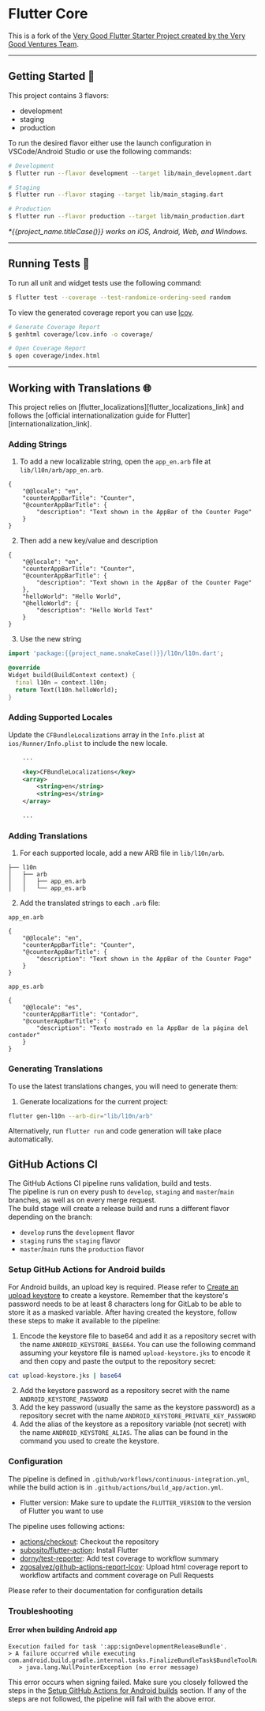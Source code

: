 # Flutter Core

This is a fork of the [Very Good Flutter Starter Project created by the Very Good Ventures Team][very_good_ventures_link].

---

## Getting Started 🚀

This project contains 3 flavors:

- development
- staging
- production

To run the desired flavor either use the launch configuration in VSCode/Android Studio or use the following commands:

```sh
# Development
$ flutter run --flavor development --target lib/main_development.dart

# Staging
$ flutter run --flavor staging --target lib/main_staging.dart

# Production
$ flutter run --flavor production --target lib/main_production.dart
```

_\*{{project_name.titleCase()}} works on iOS, Android, Web, and Windows._

---

## Running Tests 🧪

To run all unit and widget tests use the following command:

```sh
$ flutter test --coverage --test-randomize-ordering-seed random
```

To view the generated coverage report you can use [lcov](https://github.com/linux-test-project/lcov).

```sh
# Generate Coverage Report
$ genhtml coverage/lcov.info -o coverage/

# Open Coverage Report
$ open coverage/index.html
```

---

## Working with Translations 🌐

This project relies on [flutter_localizations][flutter_localizations_link] and follows the [official internationalization guide for Flutter][internationalization_link].

### Adding Strings

1. To add a new localizable string, open the `app_en.arb` file at `lib/l10n/arb/app_en.arb`.

```arb
{
    "@@locale": "en",
    "counterAppBarTitle": "Counter",
    "@counterAppBarTitle": {
        "description": "Text shown in the AppBar of the Counter Page"
    }
}
```

2. Then add a new key/value and description

```arb
{
    "@@locale": "en",
    "counterAppBarTitle": "Counter",
    "@counterAppBarTitle": {
        "description": "Text shown in the AppBar of the Counter Page"
    },
    "helloWorld": "Hello World",
    "@helloWorld": {
        "description": "Hello World Text"
    }
}
```

3. Use the new string

```dart
import 'package:{{project_name.snakeCase()}}/l10n/l10n.dart';

@override
Widget build(BuildContext context) {
  final l10n = context.l10n;
  return Text(l10n.helloWorld);
}
```

### Adding Supported Locales

Update the `CFBundleLocalizations` array in the `Info.plist` at `ios/Runner/Info.plist` to include the new locale.

```xml
    ...

    <key>CFBundleLocalizations</key>
	<array>
		<string>en</string>
		<string>es</string>
	</array>

    ...
```

### Adding Translations

1. For each supported locale, add a new ARB file in `lib/l10n/arb`.

```
├── l10n
│   ├── arb
│   │   ├── app_en.arb
│   │   └── app_es.arb
```

2. Add the translated strings to each `.arb` file:

`app_en.arb`

```arb
{
    "@@locale": "en",
    "counterAppBarTitle": "Counter",
    "@counterAppBarTitle": {
        "description": "Text shown in the AppBar of the Counter Page"
    }
}
```

`app_es.arb`

```arb
{
    "@@locale": "es",
    "counterAppBarTitle": "Contador",
    "@counterAppBarTitle": {
        "description": "Texto mostrado en la AppBar de la página del contador"
    }
}
```

### Generating Translations

To use the latest translations changes, you will need to generate them:

1. Generate localizations for the current project:

```sh
flutter gen-l10n --arb-dir="lib/l10n/arb"
```

Alternatively, run `flutter run` and code generation will take place automatically.

## GitHub Actions CI
The GitHub Actions CI pipeline runs validation, build and tests.  
The pipeline is run on every push to `develop`, `staging` and `master`/`main` branches, as well as on every merge request.  
The build stage will create a release build and runs a different flavor depending on the branch:  
- `develop` runs the `development` flavor
- `staging` runs the `staging` flavor
- `master`/`main` runs the `production` flavor

### Setup GitHub Actions for Android builds
For Android builds, an upload key is required. Please refer to [Create an upload keystore](https://docs.flutter.dev/deployment/android#create-an-upload-keystore) to create a keystore. Remember that the keystore's password needs to be at least 8 characters long for GitLab to be able to store it as a masked variable. After having created the keystore, follow these steps to make it available to the pipeline:
1. Encode the keystore file to base64 and add it as a repository secret with the name `ANDROID_KEYSTORE_BASE64`. You can use the following command assuming your keystore file is named `upload-keystore.jks` to encode it and then copy and paste the output to the repository secret:
```sh
cat upload-keystore.jks | base64
```
2. Add the keystore password as a repository secret with the name `ANDROID_KEYSTORE_PASSWORD`
3. Add the key password (usually the same as the keystore password) as a repository secret with the name `ANDROID_KEYSTORE_PRIVATE_KEY_PASSWORD`
4. Add the alias of the keystore as a repository variable (not secret) with the name `ANDROID_KEYSTORE_ALIAS`. The alias can be found in the command you used to create the keystore.

### Configuration
The pipeline is defined in `.github/workflows/continuous-integration.yml`, while the build action is in `.github/actions/build_app/action.yml`.
- Flutter version: Make sure to update the `FLUTTER_VERSION` to the version of Flutter you want to use
  
The pipeline uses following actions:
- [actions/checkout](https://github.com/marketplace/actions/checkout): Checkout the repository
- [subosito/flutter-action](https://github.com/marketplace/actions/flutter-action): Install Flutter
- [dorny/test-reporter](https://github.com/marketplace/actions/test-reporter): Add test coverage to workflow summary
- [zgosalvez/github-actions-report-lcov](https://github.com/marketplace/actions/report-lcov): Upload html coverage report to workflow artifacts and comment coverage on Pull Requests

Please refer to their documentation for configuration details

### Troubleshooting
#### Error when building Android app
```
Execution failed for task ':app:signDevelopmentReleaseBundle'.
> A failure occurred while executing com.android.build.gradle.internal.tasks.FinalizeBundleTask$BundleToolRunnable
   > java.lang.NullPointerException (no error message)
```
This error occurs when signing failed. Make sure you closely followed the steps in the [Setup GitHub Actions for Android builds](#setup-github-actions-for-android-builds) section. If any of the steps are not followed, the pipeline will fail with the above error.


[very_good_ventures_link]: https://github.com/VeryGoodOpenSource/{{project_name.snakeCase()}}
